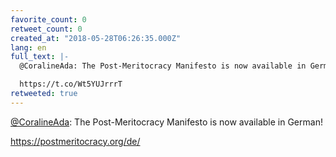 ```yaml
---
favorite_count: 0
retweet_count: 0
created_at: "2018-05-28T06:26:35.000Z"
lang: en
full_text: |-
  @CoralineAda: The Post-Meritocracy Manifesto is now available in German! 

  https://t.co/Wt5YUJrrrT
retweeted: true
---
```


[@CoralineAda](https://twitter.com/CoralineAda): The Post-Meritocracy Manifesto
is now available in German!

<https://postmeritocracy.org/de/>
